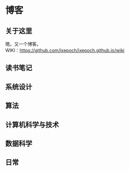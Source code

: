 # 博客


## 关于这里
嗯。又一个博客。  
WIKI：https://github.com/ixepoch/ixepoch.github.io/wiki


## 读书笔记

## 系统设计

## 算法

## 计算机科学与技术

## 数据科学

## 日常
